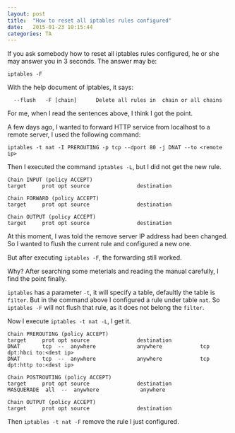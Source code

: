 ```yaml
---
layout: post
title:  "How to reset all iptables rules configured"
date:   2015-01-23 10:15:44
categories: TA
---
```


If you ask somebody how to reset all iptables rules configured, he or she may answer you in 3 seconds. The answer may be:

```
iptables -F
```

With the help document of iptables, it says:

```
  --flush   -F [chain]		Delete all rules in  chain or all chains
```

For me, when I read the sentences above, I think I got the point.

A few days ago, I wanted to forward HTTP service from localhost to a remote server, I used the following command:

```
iptables -t nat -I PREROUTING -p tcp --dport 80 -j DNAT --to <remote ip>
```

Then I executed the command `iptables -L`, but I did not get the new rule.

```
Chain INPUT (policy ACCEPT)
target     prot opt source               destination

Chain FORWARD (policy ACCEPT)
target     prot opt source               destination

Chain OUTPUT (policy ACCEPT)
target     prot opt source               destination
```

At this moment, I was told the remove server IP address had been changed. So I wanted to flush the current rule and configured a new one.

But after executing `iptables -F`, the forwarding still worked.

Why? After searching some meterials and reading the manual carefully, I find the point finally.

`iptables` has a parameter `-t`, it will specify a table, defaultly the table is `filter`. But in the command above I configured a rule under table `nat`. So `iptables -F` will not flush that rule, as it does not belong the `filter`.

Now I execute `iptables -t nat -L`, I get it.

```
Chain PREROUTING (policy ACCEPT)
target     prot opt source               destination
DNAT       tcp  --  anywhere             anywhere            tcp dpt:hbci to:<dest ip>
DNAT       tcp  --  anywhere             anywhere            tcp dpt:http to:<dest ip>

Chain POSTROUTING (policy ACCEPT)
target     prot opt source               destination
MASQUERADE  all  --  anywhere             anywhere

Chain OUTPUT (policy ACCEPT)
target     prot opt source               destination
```

Then `iptables -t nat -F` remove the rule I just configured.
